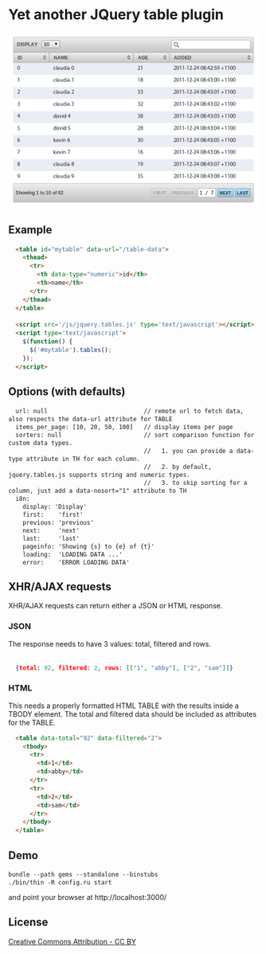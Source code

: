 # Yet another JQuery table plugin

![The Front End](https://github.com/deepfryed/jquery.tables.js/raw/master/public/art/jquery.tables.png)


## Example

```html
  <table id="mytable" data-url="/table-data">
    <thead>
      <tr>
        <th data-type="numeric">id</th>
        <th>name</th>
      </tr>
    </thead>
  </table>

  <script src='/js/jquery.tables.js' type='text/javascript'></script>
  <script type='text/javascript'>
    $(function() {
      $('#mytable').tables();
    });
  </script>
```

## Options (with defaults)

```
  url: null                           // remote url to fetch data, also respects the data-url attribute for TABLE
  items_per_page: [10, 20, 50, 100]   // display items per page
  sorters: null                       // sort comparison function for custom data types.
                                      //   1. you can provide a data-type attribute in TH for each column.
                                      //   2. by default, jquery.tables.js supports string and numeric types.
                                      //   3. to skip sorting for a column, just add a data-nosort="1" attribute to TH
  i8n:
    display: 'Display'
    first:    'first'
    previous: 'previous'
    next:     'next'
    last:     'last'
    pageinfo: 'Showing {s} to {e} of {t}'
    loading:  'LOADING DATA ...'
    error:    'ERROR LOADING DATA'
```

## XHR/AJAX requests

XHR/AJAX requests can return either a JSON or HTML response.


### JSON

The response needs to have 3 values: total, filtered and rows.

```json

  {total: 92, filtered: 2, rows: [["1", "abby"], ["2", "sam"]]}

```

### HTML

This needs a properly formatted HTML TABLE with the results inside a TBODY element. The total and filtered
data should be included as attributes for the TABLE.

```html
  <table data-total="92" data-filtered="2">
    <tbody>
      <tr>
        <td>1</td>
        <td>abby</td>
      </tr>
      <tr>
        <td>2</td>
        <td>sam</td>
      </tr>
    </tbody>
  </table>
```

## Demo

```
bundle --path gems --standalone --binstubs
./bin/thin -R config.ru start
```
and point your browser at http://localhost:3000/


## License

[Creative Commons Attribution - CC BY](http://creativecommons.org/licenses/by/3.0)
